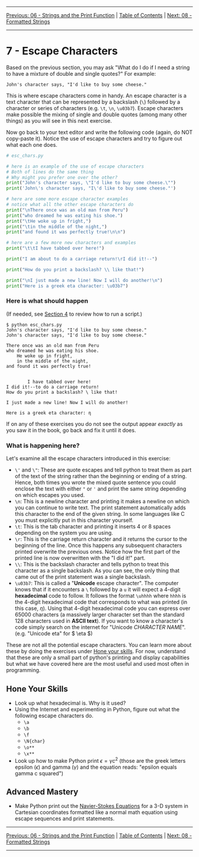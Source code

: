 <!-- Navigation -->

---

[Previous: 06 - Strings and the Print Function](./06-Strings-and-the-Print-Function.md) | [Table of Contents](./00-Table-of-Contents.md) | [Next: 08 - Formatted Strings](./08-Formatted-Strings.md)

---
<!-- End Navigation -->

# 7 - Escape Characters

Based on the previous section, you may ask "What do I do if I need a string to have a mixture of double and single quotes?" For example:

```
John's character says, "I'd like to buy some cheese."
```

This is where escape characters come in handy. An escape character is a text character that can be represented by a backslash (`\`) followed by a character or series of characters (e.g. `\t`, `\n`, `\u03b7`). Escape characters make possible the mixing of single and double quotes (among many other things) as you will see in this next exercise.

Now go back to your text editor and write the following code (again, do NOT copy-paste it). Notice the use of escape characters and try to figure out what each one does.

```python
# esc_chars.py

# here is an example of the use of escape characters
# Both of lines do the same thing
# Why might you prefer one over the other?
print("John's character says, \"I'd like to buy some cheese.\"")
print('John\'s character says, "I\'d like to buy some cheese."')

# here are some more escape character examples
# notice what all the other escape characters do
print("\nThere once was an old man from Peru")
print("who dreamed he was eating his shoe.")
print("\tHe woke up in fright,")
print("\tin the middle of the night,")
print("and found it was perfectly true!\n\n")

# here are a few more new characters and examples
print("\t\tI have tabbed over here!")

print("I am about to do a carriage return!\rI did it!--")

print("How do you print a backslash? \\ like that!")

print("\nI just made a new line! Now I will do another!\n")
print("Here is a greek eta character: \u03b7")
```

### Here is what should happen

(If needed, see [Section 4](./04-Hello-World.md#making-and-running-your-first-python-file) to review how to run a script.)

```
$ python esc_chars.py
John's character says, "I'd like to buy some cheese."
John's character says, "I'd like to buy some cheese."

There once was an old man from Peru
who dreamed he was eating his shoe.
	He woke up in fright,
	in the middle of the night,
and found it was perfectly true!


		I have tabbed over here!
I did it!--to do a carriage return!
How do you print a backslash? \ like that!

I just made a new line! Now I will do another!

Here is a greek eta character: η
```

If on any of these exercises you do not see the output appear *exactly* as you saw it in the book, go back and fix it until it does. 

### What is happening here?

Let's examine all the escape characters introduced in this exercise:

- `\'` and `\"`: These are quote escapes and tell python to treat them as part of the text of the string rather than the beginning or ending of a string. Hence, both times you wrote the mixed quote sentence you could enclose the text with either `"` or `'` and print the same string depending on which escapes you used.
- `\n`: This is a newline character and printing it makes a newline on which you can continue to write text. The print statement automatically adds this character to the end of the given string. In some languages like C you must explicitly put in this character yourself.
- `\t`: This is the tab character and printing it inserts 4 or 8 spaces depending on the system you are using.
- `\r`: This is the carriage return character and it returns the cursor to the beginning of the line. Once this happens any subsequent characters printed overwrite the previous ones. Notice how the first part of the printed line is now overwritten with the "I did it!" part.
- `\\`: This is the backslash character and tells python to treat this character as a single backslash. As you can see, the only thing that came out of the print statement was a single backslash.
- `\u03b7`: This is called a "<span title="Unicode: formally the Unicode Standard, an information technology standard for the consistent encoding, representation, and handling of text expressed in most of the world's writing systems.">**Unicode**</span> escape character". The computer knows that if it encounters a `\` followed by a `u` it will expect a 4-digit <span title="Hexadecimal: A base-16 number system that includes digits 0-9 and the letters A, B, C, D, E, F (case-insensitive) to represent numbers. Often, you will see hexidecimal numbers prepended with '0x' to indicate that they are hexidecimal.">**hexadecimal**</span> code to follow. It follows the format `\uhhhh` where `hhhh` is the 4-digit hexadecimal code that corresponds to what was printed (in this case, $\eta$). Using that 4-digit hexadecimal code you can express over 65000 characters (a massively larger character set than the standard 128 characters used in <span title="ASCII: American Standard Code for Information Interchange; ASCII text: a standardized code in which characters are represented for computer storage and transmission by the numbers 0 through 127.">**ASCII text**</span>). If you want to know a character's code simply search on the internet for "Unicode *CHARACTER NAME*". (e.g. "Unicode eta" for $ \eta $)

These are not all the potential escape characters. You can learn more about these by doing the exercises under [Hone your skills](#Hone-your-skills). For now, understand that these are only a small part of python's printing and display capabilities but what we have covered here are the most useful and used most often in programming. 

## Hone Your Skills

- Look up what hexadecimal is. Why is it used?
- Using the Internet and experimenting in Python, figure out what the following escape characters do.
  - `\a`
  - `\b	`
  - `\f	`
  - `\N{char}	`
  - `\o**	`
  - `\x**	`
- Look up how to make Python print $\epsilon = \gamma c^2$ (those are the greek letters epsilon ($\epsilon$) and gamma ($\gamma$) and the equation reads: "epsilon equals gamma c squared")

## Advanced Mastery

- Make Python print out the [Navier-Stokes Equations](https://en.wikipedia.org/wiki/Navier%E2%80%93Stokes_equations) for a 3-D system in Cartesian coordinates formatted like a normal math equation using escape sequences and print statements.

<!-- Navigation -->

---

[Previous: 06 - Strings and the Print Function](./06-Strings-and-the-Print-Function.md) | [Table of Contents](./00-Table-of-Contents.md) | [Next: 08 - Formatted Strings](./08-Formatted-Strings.md)

---
<!-- End Navigation -->
